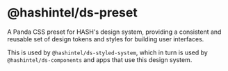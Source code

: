 # @hashintel/ds-preset

A Panda CSS preset for HASH's design system, providing a consistent and reusable set of design tokens and styles for building user interfaces.

This is used by `@hashintel/ds-styled-system`, which in turn is used by `@hashintel/ds-components` and apps that use this design system.
